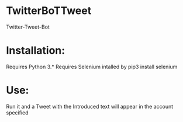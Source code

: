 # TwitterBoTTweet
Twitter-Tweet-Bot

# Installation:

Requires Python 3.*
Requires Selenium intalled by pip3 install selenium

# Use:

Run it and a Tweet with the Introduced text will appear in the account specified

